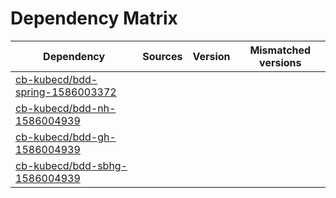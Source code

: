 # Dependency Matrix

Dependency | Sources | Version | Mismatched versions
---------- | ------- | ------- | -------------------
[cb-kubecd/bdd-spring-1586003372](https://github.com/cb-kubecd/bdd-spring-1586003372.git) |  | []() | 
[cb-kubecd/bdd-nh-1586004939](https://github.com/cb-kubecd/bdd-nh-1586004939.git) |  | []() | 
[cb-kubecd/bdd-gh-1586004939](https://github.com/cb-kubecd/bdd-gh-1586004939.git) |  | []() | 
[cb-kubecd/bdd-sbhg-1586004939](https://github.com/cb-kubecd/bdd-sbhg-1586004939.git) |  | []() | 
